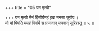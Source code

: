 +++
title = "05 यम मृत्यो"

+++
यम मृत्यो मैनं हिंसीर्यमहं हृदा मनसा जुगोप ।  
यो मां पिपर्ति यमहं पिपर्मि स प्रजावान् मघवान् सूरिरस्तु ॥ ५ ॥